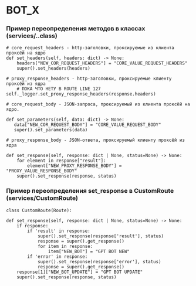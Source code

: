 # BOT_X


### Пример переопределения методов в классах (services/..class)

    # core_request_headers - http-заголовки, проксируемые из клиента проксёй на ядро
    def set_headers(self, headers: dict) -> None:
        headers["NEW_COR_REQUEST_HEADERS"] = "CORE_VALUE_REQUEST_HEADERS"
        super().set_headers(headers)

    # proxy_response_headers - http-заголовки, проксируемые клиенту проксёй из ядра
        # ПОКА ЧТО НЕТУ В ROUTE LINE 127 self._logger.set_proxy_response_headers(response.headers)

    # core_request_body - JSON-запроса, проксируемый из клиента проксёй на ядро.

    def set_parameters(self, data: dict) -> None:
       data["NEW_COR_REQUEST_BODY"] = "CORE_VALUE_REQUEST_BODY" 
       super().set_parameters(data)
    
    # proxy_response_body - JSON-ответа, проксируемый клиенту проксёй из ядра

    def set_response(self, response: dict | None, status=None) -> None:
        for element in response["result"]:
            element["NEW_PROXY_RESPONSE_BODY"] = "PROXY_VALUE_RESPONSE_BODY"
        super().set_response(response, status)


### Пример переопределения set_response в CustomRoute (services/CustomRoute)

    class CustomRoute(Route):

    def set_response(self, response: dict | None, status=None) -> None:
        if response:
            if 'result' in response:
                super().set_response(response['result'], status)
                response = super().get_response()
                for item in response:
                    item["NEW_BOT"] = "GPT BOT NEW"
            if 'error' in response:
                super().set_response(response['error'], status)
                response = super().get_response()
        response[1]["NEW_BOT_UPDATE"] = "GPT BOT UPDATE"
        super().set_response(response, status)
